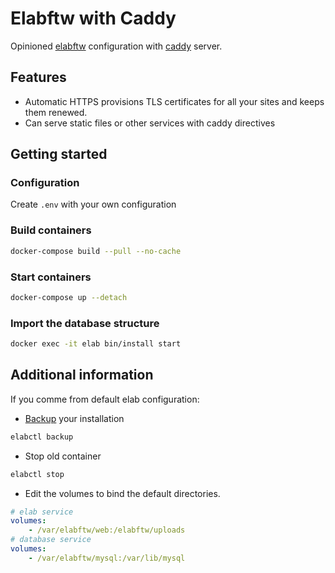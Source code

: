 # Elabftw with Caddy

Opinioned [elabftw](https://github.com/elabftw/elabftw) configuration with [caddy](https://caddyserver.com/docs/) server.

## Features

- Automatic HTTPS provisions TLS certificates for all your sites and keeps them renewed.
- Can serve static files or other services with caddy directives

## Getting started

### Configuration

Create `.env` with your own configuration

### Build containers

```bash
docker-compose build --pull --no-cache
```

### Start containers

```bash
docker-compose up --detach
```

### Import the database structure

```bash
docker exec -it elab bin/install start
```

## Additional information

If you comme from default elab configuration:

- [Backup](https://doc.elabftw.net/backup.html#backup) your installation

```bash
elabctl backup
```

- Stop old container

```bash
elabctl stop
```

- Edit the volumes to bind the default directories.

```yaml
# elab service
volumes:
    - /var/elabftw/web:/elabftw/uploads
# database service
volumes:
    - /var/elabftw/mysql:/var/lib/mysql
```

